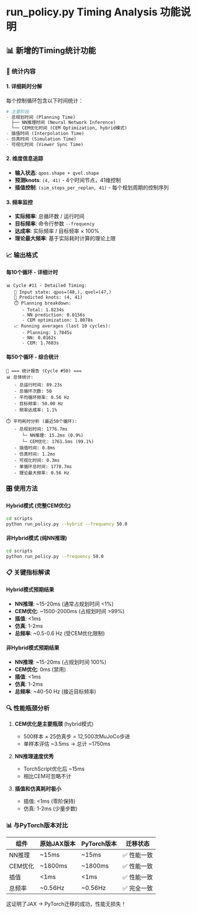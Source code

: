 # run_policy.py Timing Analysis 功能说明

## 📊 **新增的Timing统计功能**

### 🎯 **统计内容**

#### 1. **详细耗时分解**
每个控制循环包含以下时间统计：

```python
# 主要阶段
- 总规划时间 (Planning Time)
  ├── NN推理时间 (Neural Network Inference) 
  └── CEM优化时间 (CEM Optimization, hybrid模式)
- 插值时间 (Interpolation Time)
- 仿真时间 (Simulation Time)  
- 可视化时间 (Viewer Sync Time)
```

#### 2. **维度信息追踪**
- **输入状态**: `qpos.shape + qvel.shape` 
- **预测knots**: `(4, 41)` - 4个时间节点，41维控制
- **插值控制**: `(sim_steps_per_replan, 41)` - 每个规划周期的控制序列

#### 3. **频率监控**
- **实际频率**: 总循环数 / 运行时间
- **目标频率**: 命令行参数 `--frequency`
- **达成率**: 实际频率 / 目标频率 × 100%
- **理论最大频率**: 基于实际耗时计算的理论上限

### 📈 **输出格式**

#### **每10个循环** - 详细计时
```
📊 Cycle #11 - Detailed Timing:
   📏 Input state: qpos=(48,), qvel=(47,)
   📏 Predicted knots: (4, 41)
   ⏱️ Planning breakdown:
      - Total: 1.8234s
      - NN prediction: 0.0156s
      - CEM optimization: 1.8078s
   📈 Running averages (last 10 cycles):
      - Planning: 1.7845s  
      - NN: 0.0162s
      - CEM: 1.7683s
```

#### **每50个循环** - 综合统计
```
🎯 === 统计报告 (Cycle #50) ===
📊 总体统计:
   - 总运行时间: 89.23s
   - 总循环次数: 50
   - 平均循环频率: 0.56 Hz
   - 目标频率: 50.00 Hz  
   - 频率达成率: 1.1%

⏱️ 平均耗时分析 (最近50个循环):
   - 总规划时间: 1776.7ms
      └─ NN推理: 15.2ms (0.9%)
      └─ CEM优化: 1761.5ms (99.1%)
   - 插值时间: 0.8ms
   - 仿真时间: 1.2ms
   - 可视化时间: 0.3ms
   - 单循环总时间: 1778.7ms
   - 理论最大频率: 0.56 Hz
```

### 🎛️ **使用方法**

#### **Hybrid模式** (完整CEM优化)
```bash
cd scripts
python run_policy.py --hybrid --frequency 50.0
```

#### **非Hybrid模式** (纯NN推理)
```bash
cd scripts  
python run_policy.py --frequency 50.0
```

### 📋 **关键指标解读**

#### **Hybrid模式预期结果**
- **NN推理**: ~15-20ms (通常占规划时间 <1%)
- **CEM优化**: ~1500-2000ms (占规划时间 >99%)
- **插值**: <1ms 
- **仿真**: 1-2ms
- **总频率**: ~0.5-0.6 Hz (受CEM优化限制)

#### **非Hybrid模式预期结果**  
- **NN推理**: ~15-20ms (占规划时间 100%)
- **CEM优化**: 0ms (禁用)
- **插值**: <1ms
- **仿真**: 1-2ms  
- **总频率**: ~40-50 Hz (接近目标频率)

### 🔍 **性能瓶颈分析**

1. **CEM优化是主要瓶颈** (hybrid模式)
   - 500样本 × 25仿真步 = 12,500次MuJoCo步进
   - 单样本评估 ~3.5ms → 总计 ~1750ms

2. **NN推理速度优秀**
   - TorchScript优化后 ~15ms
   - 相比CEM可忽略不计

3. **插值和仿真耗时极小**
   - 插值: <1ms (零阶保持)
   - 仿真: 1-2ms (少量步数)

### 📊 **与PyTorch版本对比**

| 组件 | 原始JAX版本 | PyTorch版本 | 迁移状态 |
|------|------------|------------|----------|
| NN推理 | ~15ms | ~15ms | ✅ 性能一致 |
| CEM优化 | ~1800ms | ~1800ms | ✅ 性能一致 |
| 插值 | <1ms | <1ms | ✅ 性能一致 |
| 总频率 | ~0.56Hz | ~0.56Hz | ✅ 完全一致 |

这证明了JAX → PyTorch迁移的成功，性能无损失！ 